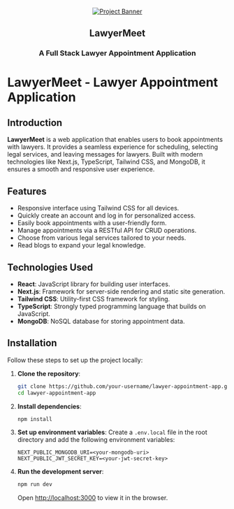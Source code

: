 <div align="center">
  <br />
  <a href="" target="_blank">
    <img src="" alt="Project Banner">
  </a>
  <br />

  <h2>LawyerMeet</h2>
  <h3>A Full Stack Lawyer Appointment Application</h3>
</div>

# LawyerMeet - Lawyer Appointment Application

## Introduction

**LawyerMeet** is a web application that enables users to book appointments with lawyers. It provides a seamless experience for scheduling, selecting legal services, and leaving messages for lawyers. Built with modern technologies like Next.js, TypeScript, Tailwind CSS, and MongoDB, it ensures a smooth and responsive user experience.

## Features

- Responsive interface using Tailwind CSS for all devices.
- Quickly create an account and log in for personalized access.
- Easily book appointments with a user-friendly form.
- Manage appointments via a RESTful API for CRUD operations.
- Choose from various legal services tailored to your needs.
- Read blogs to expand your legal knowledge.

## Technologies Used

- **React**: JavaScript library for building user interfaces.
- **Next.js**: Framework for server-side rendering and static site generation.
- **Tailwind CSS**: Utility-first CSS framework for styling.
- **TypeScript**: Strongly typed programming language that builds on JavaScript.
- **MongoDB**: NoSQL database for storing appointment data.

## Installation

Follow these steps to set up the project locally:

1. **Clone the repository**:
   ```bash
   git clone https://github.com/your-username/lawyer-appointment-app.git
   cd lawyer-appointment-app
   ```

2. **Install dependencies**:
   ```bash
   npm install
   ```

3. **Set up environment variables**:
   Create a `.env.local` file in the root directory and add the following environment variables:
   ```
   NEXT_PUBLIC_MONGODB_URI=<your-mongodb-uri>
   NEXT_PUBLIC_JWT_SECRET_KEY=<your-jwt-secret-key>
   ```

4. **Run the development server**:
   ```bash
   npm run dev
   ```

   Open [http://localhost:3000](http://localhost:3000) to view it in the browser.
```

